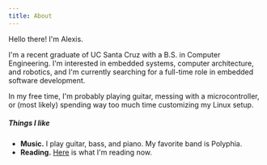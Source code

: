 ```yaml
---
title: About
---
```


Hello there! I'm Alexis.

I'm a recent graduate of UC Santa Cruz with a B.S. in Computer Engineering. I'm interested in embedded systems, computer architecture, and robotics, and I'm currently searching for a full-time role in embedded software development.

In my free time, I'm probably playing guitar, messing with a microcontroller, or (most likely) spending way too much time customizing my Linux setup.


##### Things I like
- **Music.** I play guitar, bass, and piano. My favorite band is Polyphia.
- **Reading.** [Here](https://vault.garado.dev/library/history/) is what I'm reading now.
